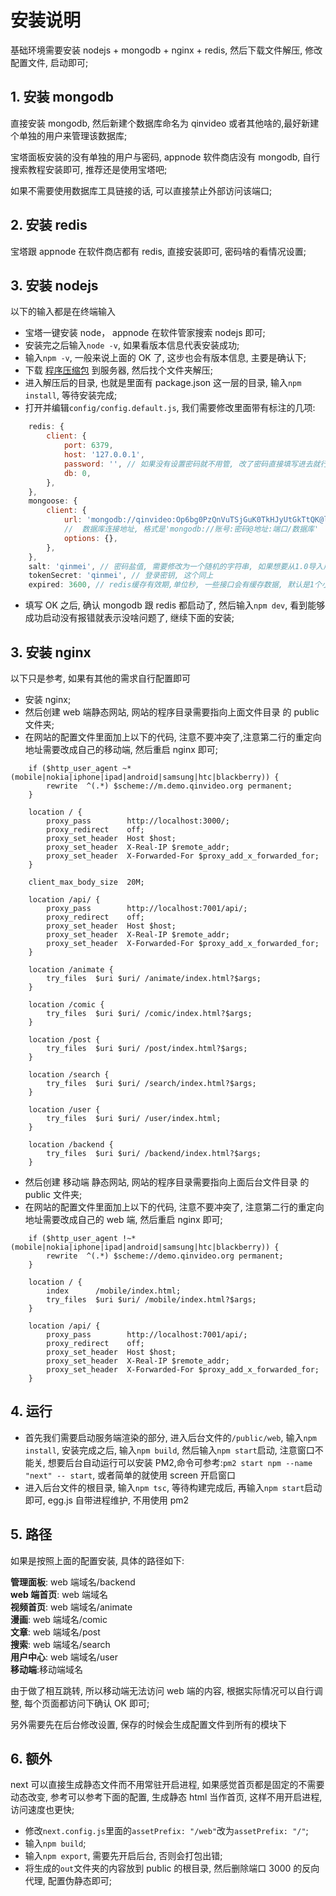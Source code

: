 # 安装说明

基础环境需要安装 nodejs + mongodb + nginx + redis, 然后下载文件解压, 修改配置文件, 启动即可;

## 1. 安装 mongodb

直接安装 mongodb, 然后新建个数据库命名为 qinvideo 或者其他啥的,最好新建个单独的用户来管理该数据库;

宝塔面板安装的没有单独的用户与密码, appnode 软件商店没有 mongodb, 自行搜索教程安装即可, 推荐还是使用宝塔吧;

如果不需要使用数据库工具链接的话, 可以直接禁止外部访问该端口;

## 2. 安装 redis

宝塔跟 appnode 在软件商店都有 redis, 直接安装即可, 密码啥的看情况设置;

## 3. 安装 nodejs

以下的输入都是在终端输入

- 宝塔一键安装 node， appnode 在软件管家搜索 nodejs 即可;
- 安装完之后输入`node -v`, 如果看版本信息代表安装成功;
- 输入`npm -v`, 一般来说上面的 OK 了, 这步也会有版本信息, 主要是确认下;
- 下载 [程序压缩包](https://github.com/Qinmei/qinVideo/archive/2.0.zip) 到服务器, 然后找个文件夹解压;
- 进入解压后的目录, 也就是里面有 package.json 这一层的目录, 输入`npm install`, 等待安装完成;
- 打开并编辑`config/config.default.js`, 我们需要修改里面带有标注的几项:

```js
    redis: {
        client: {
            port: 6379,
            host: '127.0.0.1',
            password: '', // 如果没有设置密码就不用管, 改了密码直接填写进去就行
            db: 0,
        },
    },
    mongoose: {
        client: {
            url: 'mongodb://qinvideo:Op6bg0PzQnVuTSjGuK0TkHJyUtGkTtQK@localhost:27017/qinvideo',
            //  数据库连接地址, 格式是'mongodb://账号:密码@地址:端口/数据库'
            options: {},
        },
    },
    salt: 'qinmei', // 密码盐值, 需要修改为一个随机的字符串, 如果想要从1.0导入用户数据进来, 就填写一样的
    tokenSecret: 'qinmei', // 登录密钥, 这个同上
    expired: 3600, // redis缓存有效期,单位秒, 一些接口会有缓存数据, 默认是1个小时, 根据自己的实际情况而定, 网站更新不频繁就填长点
```

- 填写 OK 之后, 确认 mongodb 跟 redis 都启动了, 然后输入`npm dev`, 看到能够成功启动没有报错就表示没啥问题了, 继续下面的安装;

## 3. 安装 nginx

以下只是参考, 如果有其他的需求自行配置即可

- 安装 nginx;
- 然后创建 web 端静态网站, 网站的程序目录需要指向上面文件目录 的 public 文件夹;
- 在网站的配置文件里面加上以下的代码, 注意不要冲突了,注意第二行的重定向地址需要改成自己的移动端, 然后重启 nginx 即可;

```apacheconf
    if ($http_user_agent ~* (mobile|nokia|iphone|ipad|android|samsung|htc|blackberry)) {
        rewrite  ^(.*) $scheme://m.demo.qinvideo.org permanent;
    }

    location / {
        proxy_pass        http://localhost:3000/;
        proxy_redirect    off;
        proxy_set_header  Host $host;
        proxy_set_header  X-Real-IP $remote_addr;
        proxy_set_header  X-Forwarded-For $proxy_add_x_forwarded_for;
    }

    client_max_body_size  20M;

    location /api/ {
        proxy_pass        http://localhost:7001/api/;
        proxy_redirect    off;
        proxy_set_header  Host $host;
        proxy_set_header  X-Real-IP $remote_addr;
        proxy_set_header  X-Forwarded-For $proxy_add_x_forwarded_for;
    }

    location /animate {
        try_files  $uri $uri/ /animate/index.html?$args;
    }

    location /comic {
        try_files  $uri $uri/ /comic/index.html?$args;
    }

    location /post {
        try_files  $uri $uri/ /post/index.html?$args;
    }

    location /search {
        try_files  $uri $uri/ /search/index.html?$args;
    }

    location /user {
        try_files  $uri $uri/ /user/index.html;
    }

    location /backend {
        try_files  $uri $uri/ /backend/index.html?$args;
    }
```

- 然后创建 移动端 静态网站, 网站的程序目录需要指向上面后台文件目录 的 public 文件夹;
- 在网站的配置文件里面加上以下的代码, 注意不要冲突了, 注意第二行的重定向地址需要改成自己的 web 端, 然后重启 nginx 即可;

```apacheconf
    if ($http_user_agent !~* (mobile|nokia|iphone|ipad|android|samsung|htc|blackberry)) {
        rewrite  ^(.*) $scheme://demo.qinvideo.org permanent;
    }

    location / {
        index      /mobile/index.html;
        try_files  $uri $uri/ /mobile/index.html?$args;
    }

    location /api/ {
        proxy_pass        http://localhost:7001/api/;
        proxy_redirect    off;
        proxy_set_header  Host $host;
        proxy_set_header  X-Real-IP $remote_addr;
        proxy_set_header  X-Forwarded-For $proxy_add_x_forwarded_for;
    }
```

## 4. 运行

- 首先我们需要启动服务端渲染的部分, 进入后台文件的`/public/web`, 输入`npm install`, 安装完成之后, 输入`npm build`, 然后输入`npm start`启动, 注意窗口不能关, 想要后台自动运行可以安装 PM2,命令可参考:`pm2 start npm --name "next" -- start`, 或者简单的就使用 screen 开启窗口
- 进入后台文件的根目录, 输入`npm tsc`, 等待构建完成后, 再输入`npm start`启动即可, egg.js 自带进程维护, 不用使用 pm2

## 5. 路径

如果是按照上面的配置安装, 具体的路径如下:

**管理面板**: web 端域名/backend<br/>
**web 端首页**: web 端域名<br/>
**视频首页**: web 端域名/animate<br/>
**漫画**: web 端域名/comic<br/>
**文章**: web 端域名/post<br/>
**搜索**: web 端域名/search<br/>
**用户中心**: web 端域名/user<br/>
**移动端**:移动端域名<br/>

由于做了相互跳转, 所以移动端无法访问 web 端的内容, 根据实际情况可以自行调整, 每个页面都访问下确认 OK 即可;

另外需要先在后台修改设置, 保存的时候会生成配置文件到所有的模块下

## 6. 额外

next 可以直接生成静态文件而不用常驻开启进程, 如果感觉首页都是固定的不需要动态改变, 参考可以参考下面的配置, 生成静态 html 当作首页, 这样不用开启进程, 访问速度也更快;

- 修改`next.config.js`里面的`assetPrefix: "/web"`改为`assetPrefix: "/"`;
- 输入`npm build`;
- 输入`npm export`, 需要先开启后台, 否则会打包出错;
- 将生成的`out`文件夹的内容放到 public 的根目录, 然后删除端口 3000 的反向代理, 配置伪静态即可;
